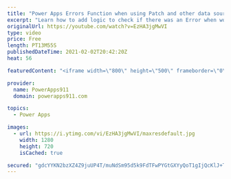 ```yaml
---
title: "Power Apps Errors Function when using Patch and other data source changes"
excerpt: "Learn how to add logic to check if there was an Error when working with your data source thanks to the PowerApps Error function.  Get Power Apps and Power Automate training at https://training.powerapps911.com   Power Apps Consulting and training at https://www.PowerApps911.com"
originalUrl: https://youtube.com/watch?v=EzHA3jgMwVI
type: video
price: Free
length: PT13M55S
publishedDateTime: 2021-02-02T20:42:20Z
heat: 56

featuredContent: "<iframe width=\"800\" height=\"500\" frameborder=\"0\" src=\"https://www.youtube.com/embed/EzHA3jgMwVI\" allow=\"accelerometer; autoplay; encrypted-media; gyroscope; picture-in-picture\" allowfullscreen></iframe>"

provider:
  name: PowerApps911
  domain: powerapps911.com

topics:
  - Power Apps

images:
  - url: https://i.ytimg.com/vi/EzHA3jgMwVI/maxresdefault.jpg
    width: 1280
    height: 720
    isCached: true

secured: "gdcYYKN2bzXZ4Z9juUP4T/muNdSm95d5k9FdTFwPYGtGXYyQoT1gIjQcKlJ+T6rH1A7/9xn7F3E3Ha792PVH34kUDjevYODn0uP5tyreNlsCAuvtO/8GGbIn9Dl3LKnQPt7xAkSbIsrn4BGXrOkb+7PRtEKgxTVRiy50rmqQ7e30UIrj1/7x3PDtgMw0NBdgJ089r9TeehoogU+o1nbtz40MLD7reZwQiM08hqA4SHoAda+VcllRNDCAbyS6yfgf9Rb3dPTKYEEP6kygb6l/y/lhyBt6dgJvNr+1sEhttVmnJB2qtaWqZ29tYTL9fUsM0CqCWoaEGV/yNss/WHvh65rqNebkrZLV016F20EeNEgraXXejRDGx464IGzl4vZc9nN4tSndFd0OWbAKkY4dHQ==;YQpv9xc+/xcpDsNa1yAnxg=="
---
```


